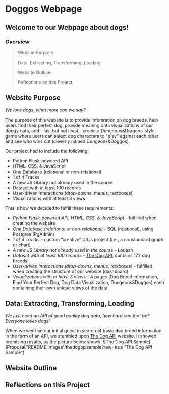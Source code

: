 # Doggos Webpage

## Welcome to our Webpage about dogs!

### *Overview* 
> Website Purpose <p>
> Data: Extracting, Transforming, Loading <p>
> Website Outline <p>
> Reflections on this Project <p>

## Website Purpose
*We love dogs, what more can we say?*  <p>
The purpose of this website is to provide infomration on dog breeds, help users find their perfect dog, provide meaning data visualizations of our doggy data, and - last but not least - create a Dungeons&Dragons-style game where users can select dog characters to "play" against each other and see who wins out (cleverly named Dungeons&Doggos).  <p>  <p>
Our project had to include the following:
* Python Flask-powered API 
* HTML, CSS, & JavaScript
* One Database (relational or non-relational)
* 1 of 4 Tracks
* A new JS Library not already used in the course
* Dataset with at least 100 records
* User-driven interactions (drop-downs, menus, textboxes)
* Visualizations with at least 3 views

This is how we decided to fulfill these requirements:
* *Python Flask-powered API, HTML, CSS, & JavaScript* - fulfilled when creating the website
* *One Database (relational or non-relational)* - SQL (relational), using Postgres (PgAdmin)
* *1 of 4 Tracks* - custom “creative” D3.js project (i.e., a nonstandard graph or chart)
* *A new JS Library not already used in the course* - Lodash
* *Dataset with at least 100 records* - [The Dog API](https://thedogapi.com/), contains 172 dog breeds!
* *User-driven interactions (drop-downs, menus, textboxes)* - fulfilled when creating the structure of our website (dashboard)
* *Visualizations with at least 3 views* - 4 pages (Dog Breed information, Find Your Perfect Dog, Dog Data Visualization, Dungeons&Doggos) each containing their own unique views of the data
 
## Data: Extracting, Transforming, Loading
*We just need an API of good quality dog data, how hard can that be? Everyone loves dogs!* <p>

When we went on our initial quest in search of basic dog breed information in the form of an API, we stumbled upon [The Dog API](https://thedogapi.com/) website. It showed promising results, as the picture below shows:
![The Dog API Sample](Proposal/'README images'/thedogapisample?raw=true "The Dog API Sample")
## Website Outline

## Reflections on this Project
